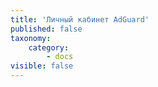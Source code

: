 ```yaml
---
title: 'Личный кабинет AdGuard'
published: false
taxonomy:
    category:
        - docs
visible: false
---
```


